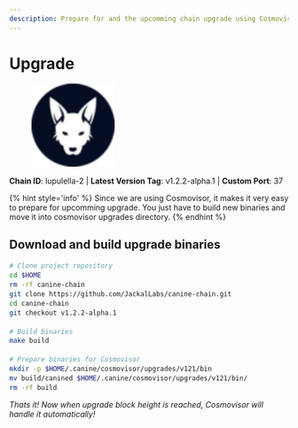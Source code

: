 ```yaml
---
description: Prepare for and the upcomming chain upgrade using Cosmovisor.
---
```


# Upgrade

<figure><img src="https://raw.githubusercontent.com/kj89/cosmos-images/main/logos/jackal.png" width="150" alt=""><figcaption></figcaption></figure>

**Chain ID**: lupulella-2 | **Latest Version Tag**: v1.2.2-alpha.1 | **Custom Port**: 37

{% hint style='info' %}
Since we are using Cosmovisor, it makes it very easy to prepare for upcomming upgrade.
You just have to build new binaries and move it into cosmovisor upgrades directory.
{% endhint %}

## Download and build upgrade binaries

```bash
# Clone project repository
cd $HOME
rm -rf canine-chain
git clone https://github.com/JackalLabs/canine-chain.git
cd canine-chain
git checkout v1.2.2-alpha.1

# Build binaries
make build

# Prepare binaries for Cosmovisor
mkdir -p $HOME/.canine/cosmovisor/upgrades/v121/bin
mv build/canined $HOME/.canine/cosmovisor/upgrades/v121/bin/
rm -rf build
```

*Thats it! Now when upgrade block height is reached, Cosmovisor will handle it automatically!*
